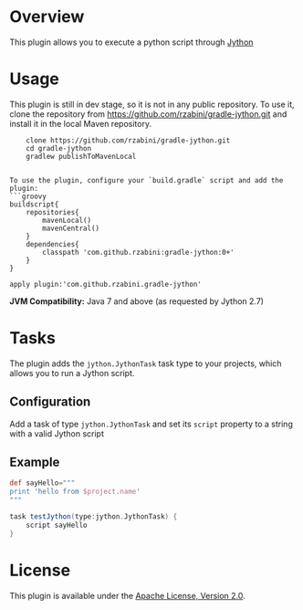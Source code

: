 # Overview
This plugin allows you to execute a python script through [Jython](http://http://www.jython.org/)

# Usage
This plugin is still in dev stage, so it is not in any public repository.
To use it, clone the repository from https://github.com/rzabini/gradle-jython.git and install it in the local Maven repository.

```
	clone https://github.com/rzabini/gradle-jython.git
	cd gradle-jython
	gradlew publishToMavenLocal


To use the plugin, configure your `build.gradle` script and add the plugin:
```groovy
buildscript{
	repositories{
		mavenLocal()
		mavenCentral()
	}
	dependencies{
		classpath 'com.github.rzabini:gradle-jython:0+'
	}
}

apply plugin:'com.github.rzabini.gradle-jython'
```


 **JVM Compatibility:**
Java 7 and above (as requested by Jython 2.7)

# Tasks
The plugin adds the `jython.JythonTask` task type to your projects, which allows you to run a Jython script.

## Configuration
Add a task of type `jython.JythonTask` and set its `script` property to a string with a valid Jython script

## Example
```groovy
def sayHello="""
print 'hello from $project.name'
"""

task testJython(type:jython.JythonTask) {
	script sayHello
}
```

# License
This plugin is available under the [Apache License, Version 2.0](http://www.apache.org/licenses/LICENSE-2.0).

